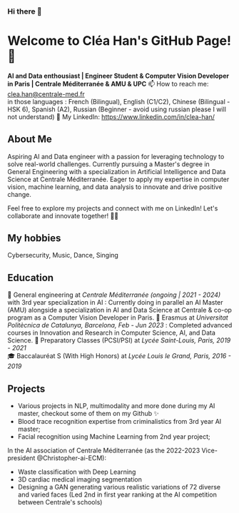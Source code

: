 ### Hi there 👋

<!--
**Clealiya/Clealiya** is a ✨ _special_ ✨ repository because its `README.md` (this file) appears on your GitHub profile.

Here are some ideas to get you started:

- 🔭 I’m currently working on ...
- 🌱 I’m currently learning ...
- 👯 I’m looking to collaborate on ...
- 🤔 I’m looking for help with ...
- 💬 Ask me about ...
- 📫 How to reach me: ...
- 😄 Pronouns: ...
- ⚡ Fun fact: ...
-->

# Welcome to Cléa Han's GitHub Page! 👋

**AI and Data enthousiast | Engineer Student & Computer Vision Developer in Paris | Centrale Méditerranée & AMU & UPC**
📫 How to reach me: clea.han@centrale-med.fr  
in those languages : French (Bilingual), English (C1/C2), Chinese (Bilingual - HSK 6), Spanish (A2), Russian (Beginner - avoid using russian please I will not understand)
💬 My LinkedIn: https://www.linkedin.com/in/clea-han/ 

## About Me

Aspiring AI and Data engineer with a passion for leveraging technology to solve real-world challenges. Currently pursuing a Master's degree in General Engineering with a specialization in Artificial Intelligence and Data Science at Centrale Méditerranée. Eager to apply my expertise in computer vision, machine learning, and data analysis to innovate and drive positive change.

Feel free to explore my projects and connect with me on LinkedIn! Let's collaborate and innovate together! 🌟🤝

## My hobbies
Cybersecurity, Music, Dance, Singing

## Education
🔭 General engineering at *Centrale Méditerranée (ongoing | 2021 - 2024)* with 3rd year specialization in AI : Currently doing in parallel an AI Master (AMU) alongside a specialization in AI and Data Science at Centrale & co-op program as a Computer Vision Developer in Paris. 
🌱 Erasmus at *Universitat Politècnica de Catalunya, Barcelona, Feb - Jun 2023* : Completed advanced courses in Innovation and Research in Computer Science, AI, and Data Science.
👑 Preparatory Classes (PCSI/PSI) at *Lycée Saint-Louis, Paris, 2019 - 2021*  
🎓 Baccalauréat S (With High Honors) at *Lycée Louis le Grand, Paris, 2016 - 2019* 

## Projects
- Various projects in NLP, multimodality and more done during my AI master, checkout some of them on my Github ✨
- Blood trace recognition expertise from criminalistics from 3rd year AI master;
- Facial recognition using Machine Learning from 2nd year project;

In the AI association of Centrale Méditerranée (as the 2022-2023 Vice-president @Christopher-ai-ECM): 
- Waste classification with Deep Learning
- 3D cardiac medical imaging segmentation
- Designing a GAN generating various realistic variations of 72 diverse and varied faces (Led 2nd in first year ranking at the AI competition between Centrale's schools)
